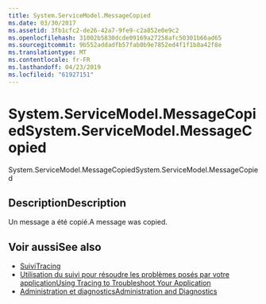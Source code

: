 ```yaml
---
title: System.ServiceModel.MessageCopied
ms.date: 03/30/2017
ms.assetid: 3fb1cfc2-de26-42a7-9fe9-c2a852e0e9c2
ms.openlocfilehash: 31002b5830dcde09169a27258afc50301b66ad65
ms.sourcegitcommit: 9b552addadfb57fab0b9e7852ed4f1f1b8a42f8e
ms.translationtype: MT
ms.contentlocale: fr-FR
ms.lasthandoff: 04/23/2019
ms.locfileid: "61927151"
---
```

# <a name="systemservicemodelmessagecopied"></a><span data-ttu-id="3129d-102">System.ServiceModel.MessageCopied</span><span class="sxs-lookup"><span data-stu-id="3129d-102">System.ServiceModel.MessageCopied</span></span>
<span data-ttu-id="3129d-103">System.ServiceModel.MessageCopied</span><span class="sxs-lookup"><span data-stu-id="3129d-103">System.ServiceModel.MessageCopied</span></span>  
  
## <a name="description"></a><span data-ttu-id="3129d-104">Description</span><span class="sxs-lookup"><span data-stu-id="3129d-104">Description</span></span>  
 <span data-ttu-id="3129d-105">Un message a été copié.</span><span class="sxs-lookup"><span data-stu-id="3129d-105">A message was copied.</span></span>  
  
## <a name="see-also"></a><span data-ttu-id="3129d-106">Voir aussi</span><span class="sxs-lookup"><span data-stu-id="3129d-106">See also</span></span>

- [<span data-ttu-id="3129d-107">Suivi</span><span class="sxs-lookup"><span data-stu-id="3129d-107">Tracing</span></span>](../../../../../docs/framework/wcf/diagnostics/tracing/index.md)
- [<span data-ttu-id="3129d-108">Utilisation du suivi pour résoudre les problèmes posés par votre application</span><span class="sxs-lookup"><span data-stu-id="3129d-108">Using Tracing to Troubleshoot Your Application</span></span>](../../../../../docs/framework/wcf/diagnostics/tracing/using-tracing-to-troubleshoot-your-application.md)
- [<span data-ttu-id="3129d-109">Administration et diagnostics</span><span class="sxs-lookup"><span data-stu-id="3129d-109">Administration and Diagnostics</span></span>](../../../../../docs/framework/wcf/diagnostics/index.md)
